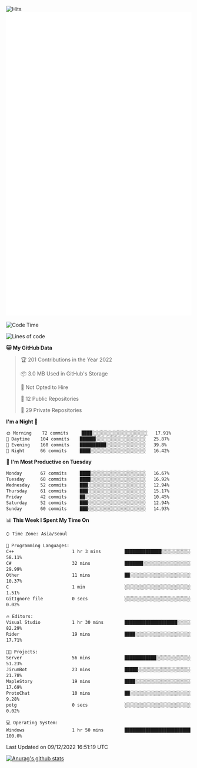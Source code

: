![Hits](https://hits.seeyoufarm.com/api/count/incr/badge.svg?url=https%3A%2F%2Fgithub.com%2Fkokose1234&count_bg=%2379C83D&title_bg=%23555555&icon=apple.svg&icon_color=%23E7E7E7&title=hits&edge_flat=false)
<br/>
![Metrics](https://github.com/kokose1234/kokose1234/blob/main/github-metrics.svg)

<!--START_SECTION:waka-->
![Code Time](http://img.shields.io/badge/Code%20Time-719%20hrs%207%20mins-blue)

![Lines of code](https://img.shields.io/badge/From%20Hello%20World%20I%27ve%20Written-884%20Thousand%20lines%20of%20code-blue)

**🐱 My GitHub Data** 

> 🏆 201 Contributions in the Year 2022
 > 
> 📦 3.0 MB Used in GitHub's Storage 
 > 
> 🚫 Not Opted to Hire
 > 
> 📜 12 Public Repositories 
 > 
> 🔑 29 Private Repositories  
 > 
**I'm a Night 🦉** 

```text
🌞 Morning    72 commits     ████░░░░░░░░░░░░░░░░░░░░░   17.91% 
🌆 Daytime    104 commits    ██████░░░░░░░░░░░░░░░░░░░   25.87% 
🌃 Evening    160 commits    ██████████░░░░░░░░░░░░░░░   39.8% 
🌙 Night      66 commits     ████░░░░░░░░░░░░░░░░░░░░░   16.42%

```
📅 **I'm Most Productive on Tuesday** 

```text
Monday       67 commits     ████░░░░░░░░░░░░░░░░░░░░░   16.67% 
Tuesday      68 commits     ████░░░░░░░░░░░░░░░░░░░░░   16.92% 
Wednesday    52 commits     ███░░░░░░░░░░░░░░░░░░░░░░   12.94% 
Thursday     61 commits     ███░░░░░░░░░░░░░░░░░░░░░░   15.17% 
Friday       42 commits     ██░░░░░░░░░░░░░░░░░░░░░░░   10.45% 
Saturday     52 commits     ███░░░░░░░░░░░░░░░░░░░░░░   12.94% 
Sunday       60 commits     ███░░░░░░░░░░░░░░░░░░░░░░   14.93%

```


📊 **This Week I Spent My Time On** 

```text
⌚︎ Time Zone: Asia/Seoul

💬 Programming Languages: 
C++                      1 hr 3 mins         ██████████████░░░░░░░░░░░   58.11% 
C#                       32 mins             ███████░░░░░░░░░░░░░░░░░░   29.99% 
Other                    11 mins             ██░░░░░░░░░░░░░░░░░░░░░░░   10.37% 
C                        1 min               ░░░░░░░░░░░░░░░░░░░░░░░░░   1.51% 
GitIgnore file           0 secs              ░░░░░░░░░░░░░░░░░░░░░░░░░   0.02%

🔥 Editors: 
Visual Studio            1 hr 30 mins        ████████████████████░░░░░   82.29% 
Rider                    19 mins             ████░░░░░░░░░░░░░░░░░░░░░   17.71%

🐱‍💻 Projects: 
Server                   56 mins             ████████████░░░░░░░░░░░░░   51.23% 
JirumBot                 23 mins             █████░░░░░░░░░░░░░░░░░░░░   21.78% 
MapleStory               19 mins             ████░░░░░░░░░░░░░░░░░░░░░   17.69% 
ProtoChat                10 mins             ██░░░░░░░░░░░░░░░░░░░░░░░   9.28% 
potg                     0 secs              ░░░░░░░░░░░░░░░░░░░░░░░░░   0.02%

💻 Operating System: 
Windows                  1 hr 50 mins        █████████████████████████   100.0%

```


 Last Updated on 09/12/2022 16:51:19 UTC
<!--END_SECTION:waka-->

[![Anurag's github stats](https://github-readme-stats.vercel.app/api?username=kokose1234&theme=dracula)](https://github.com/anuraghazra/github-readme-stats)



	
